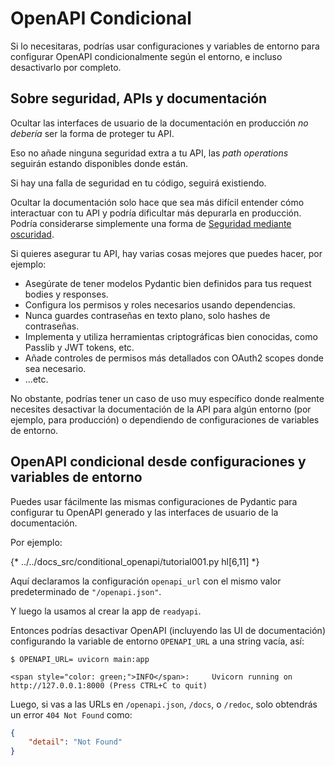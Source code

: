 # OpenAPI Condicional

Si lo necesitaras, podrías usar configuraciones y variables de entorno para configurar OpenAPI condicionalmente según el entorno, e incluso desactivarlo por completo.

## Sobre seguridad, APIs y documentación

Ocultar las interfaces de usuario de la documentación en producción *no debería* ser la forma de proteger tu API.

Eso no añade ninguna seguridad extra a tu API, las *path operations* seguirán estando disponibles donde están.

Si hay una falla de seguridad en tu código, seguirá existiendo.

Ocultar la documentación solo hace que sea más difícil entender cómo interactuar con tu API y podría dificultar más depurarla en producción. Podría considerarse simplemente una forma de <a href="https://en.wikipedia.org/wiki/Security_through_obscurity" class="external-link" target="_blank">Seguridad mediante oscuridad</a>.

Si quieres asegurar tu API, hay varias cosas mejores que puedes hacer, por ejemplo:

* Asegúrate de tener modelos Pydantic bien definidos para tus request bodies y responses.
* Configura los permisos y roles necesarios usando dependencias.
* Nunca guardes contraseñas en texto plano, solo hashes de contraseñas.
* Implementa y utiliza herramientas criptográficas bien conocidas, como Passlib y JWT tokens, etc.
* Añade controles de permisos más detallados con OAuth2 scopes donde sea necesario.
* ...etc.

No obstante, podrías tener un caso de uso muy específico donde realmente necesites desactivar la documentación de la API para algún entorno (por ejemplo, para producción) o dependiendo de configuraciones de variables de entorno.

## OpenAPI condicional desde configuraciones y variables de entorno

Puedes usar fácilmente las mismas configuraciones de Pydantic para configurar tu OpenAPI generado y las interfaces de usuario de la documentación.

Por ejemplo:

{* ../../docs_src/conditional_openapi/tutorial001.py hl[6,11] *}

Aquí declaramos la configuración `openapi_url` con el mismo valor predeterminado de `"/openapi.json"`.

Y luego la usamos al crear la app de `readyapi`.

Entonces podrías desactivar OpenAPI (incluyendo las UI de documentación) configurando la variable de entorno `OPENAPI_URL` a una string vacía, así:

<div class="termy">

```console
$ OPENAPI_URL= uvicorn main:app

<span style="color: green;">INFO</span>:     Uvicorn running on http://127.0.0.1:8000 (Press CTRL+C to quit)
```

</div>

Luego, si vas a las URLs en `/openapi.json`, `/docs`, o `/redoc`, solo obtendrás un error `404 Not Found` como:

```JSON
{
    "detail": "Not Found"
}
```
